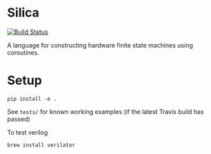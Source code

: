 # Silica
[![Build Status](https://travis-ci.org/leonardt/silica.svg?branch=master)](https://travis-ci.org/leonardt/silica)

A language for constructing hardware finite state machines using coroutines.

# Setup
```
pip install -e .
```

See `tests/` for known working examples (if the latest Travis build has passed)

To test verilog
```
brew install verilator
```
